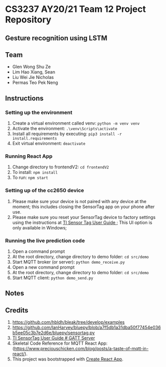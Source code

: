 # CS3237 AY20/21  Team 12 Project Repository
## Gesture recognition using LSTM

## Team
- Glen Wong Shu Ze
- Lim Hao Xiang, Sean
- Liu Wei Jie Nicholas
- Permas Teo Pek Neng

## Instructions

### Setting up the environment
1. Create a virtual environment called venv: `python -m venv venv`
2. Activate the environment: `.\venv\Scripts\activate`
3. Install all requirements by executing: `pip3 install -r install.requirements`
4. Exit virtual environment: `deactivate`

### Running React App
1. Change directory to frontendV2: `cd frontendV2` 
2. To install: `npm install`
3. To run: `npm start`

### Setting up of the cc2650 device
1. Please make sure your device is not paired with any device at the moment; this includes closing the SensorTag app on your phone after use.
2. Please make sure you reset your SensorTag device to factory settings using the instructions at
[TI Sensor Tag User Guide ](https://processors.wiki.ti.com/index.php/CC2650_SensorTag_User's_Guide#Firmware_Upgrade); This UI option is only available in Windows;

### Running the live prediction code
1. Open a command prompt
2. At the root directory, change directory to demo folder: `cd src/demo`
3. Start MQTT broker (or server): `python demo_receive.py`
4. Open a new command prompt
5. At the root directory, change directory to demo folder: `cd src/demo`
6. Start MQTT client: `python demo_send.py`

## Notes


## Credits
1. https://github.com/hbldh/bleak/tree/develop/examples
2. https://github.com/IanHarvey/bluepy/blob/a7f5db1a31dba50f77454e036b5ee05c3b7e2d6e/bluepy/sensortag.py
3. [TI SensorTag User Guide # GATT Server](https://processors.wiki.ti.com/index.php/CC2650_SensorTag_User's_Guide#Gatt_Server)
4. Skeletal Code Reference for MQTT React App: (https://www.preciouschicken.com/blog/posts/a-taste-of-mqtt-in-react/).
5. This project was bootstrapped with [Create React App](https://github.com/facebook/create-react-app).   